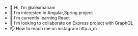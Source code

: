 - 👋 Hi, I’m @alexmariani
- 👀 I’m interested in Angular,Spring project
- 🌱 I’m currently learning React
- 💞️ I’m looking to collaborate on Express project with GraphQL
- 📫 How to reach me on instagram http.a_m 

<!---
alexmariani/alexmariani is a ✨ special ✨ repository because its `README.md` (this file) appears on your GitHub profile.
You can click the Preview link to take a look at your changes.
--->
